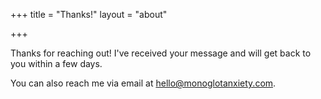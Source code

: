 +++
title = "Thanks!"
layout = "about"

+++

Thanks for reaching out! I've received your message and will get back to you within a few days.

You can also reach me via email at hello@monoglotanxiety.com. 
